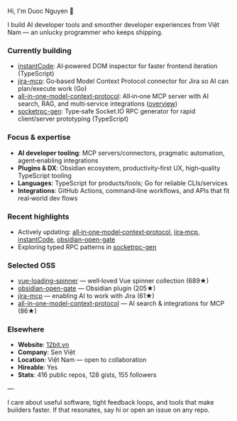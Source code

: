 Hi, I'm Duoc Nguyen 👋

I build AI developer tools and smoother developer experiences from Việt Nam — an unlucky programmer who keeps shipping.

### Currently building
- [instantCode](https://github.com/nguyenvanduocit/instantCode): AI‑powered DOM inspector for faster frontend iteration (TypeScript)
- [jira-mcp](https://github.com/nguyenvanduocit/jira-mcp): Go‑based Model Context Protocol connector for Jira so AI can plan/execute work (Go)
- [all-in-one-model-context-protocol](https://github.com/nguyenvanduocit/all-in-one-model-context-protocol): All‑in‑one MCP server with AI search, RAG, and multi‑service integrations ([overview](https://www.youtube.com/watch?v=XnDFtYKU6xU))
- [socketrpc-gen](https://github.com/nguyenvanduocit/socketrpc-gen): Type‑safe Socket.IO RPC generator for rapid client/server prototyping (TypeScript)

### Focus & expertise
- **AI developer tooling**: MCP servers/connectors, pragmatic automation, agent‑enabling integrations
- **Plugins & DX**: Obsidian ecosystem, productivity‑first UX, high‑quality TypeScript tooling
- **Languages**: TypeScript for products/tools; Go for reliable CLIs/services
- **Integrations**: GitHub Actions, command‑line workflows, and APIs that fit real‑world dev flows

### Recent highlights
- Actively updating: [all‑in‑one‑model‑context‑protocol](https://github.com/nguyenvanduocit/all-in-one-model-context-protocol), [jira‑mcp](https://github.com/nguyenvanduocit/jira-mcp), [instantCode](https://github.com/nguyenvanduocit/instantCode), [obsidian-open-gate](https://github.com/nguyenvanduocit/obsidian-open-gate)
- Exploring typed RPC patterns in [socketrpc-gen](https://github.com/nguyenvanduocit/socketrpc-gen)

### Selected OSS
- [vue-loading-spinner](https://github.com/nguyenvanduocit/vue-loading-spinner) — well‑loved Vue spinner collection (689★)
- [obsidian-open-gate](https://github.com/nguyenvanduocit/obsidian-open-gate) — Obsidian plugin (205★)
- [jira-mcp](https://github.com/nguyenvanduocit/jira-mcp) — enabling AI to work with Jira (61★)
- [all-in-one-model-context-protocol](https://github.com/nguyenvanduocit/all-in-one-model-context-protocol) — AI search & integrations for MCP (86★)

### Elsewhere
- **Website**: [12bit.vn](https://12bit.vn)
- **Company**: Sen Việt
- **Location**: Việt Nam — open to collaboration
- **Hireable**: Yes
- **Stats**: 416 public repos, 128 gists, 155 followers

—

I care about useful software, tight feedback loops, and tools that make builders faster. If that resonates, say hi or open an issue on any repo.
